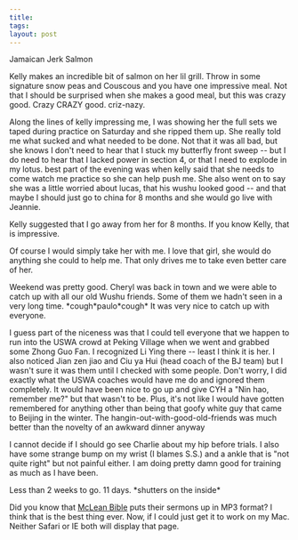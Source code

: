 ```yaml
---
title: 
tags: 
layout: post
---
```

Jamaican Jerk Salmon 



Kelly makes an incredible bit of salmon on her lil grill.  Throw in some signature snow peas and Couscous and you have one impressive meal.  Not that I should be surprised when she makes a good meal, but this was crazy good. Crazy CRAZY good. criz-nazy. 



Along the lines of kelly impressing me, I was showing her the full sets we taped during practice on Saturday and she ripped them up.  She really told me what sucked and what needed to be done.  Not that it was all bad, but she knows I don't need to hear that I stuck my butterfly front sweep -- but I do need to hear that I lacked power in section 4, or that I need to explode in my lotus.  best part of the evening was when kelly said that she needs to come watch me practice so she can help push me.  She also went on to say she was a little worried about lucas, that his wushu looked good -- and that maybe I should just go to china for 8 months and she would go live with Jeannie.  



Kelly suggested that I go away from her for 8 months. If you know Kelly, that is impressive.  



Of course I would simply take her with me.  I love that girl, she would do anything she could to help me.  That only drives me to take even better care of her.  



Weekend was pretty good.  Cheryl was back in town and we were able to catch up with all our old Wushu friends.  Some of them we hadn't seen in a very long time. \*cough\*paulo\*cough\*  It was very nice to catch up with everyone.



I guess part of the niceness was that I could tell everyone that we happen to run into the USWA crowd at Peking Village when we went and grabbed some Zhong Guo Fan.  I recognized Li Ying there -- least I think it is her.  I also noticed Jian zen jiao and Ciu ya Hui (head coach of the BJ team) but I wasn't sure it was them until I checked with some people. Don't worry, I did exactly what the USWA coaches would have me do and ignored them completely.  It would have been nice to go up and give CYH a "Nin hao, remember me?" but that wasn't to be.  Plus, it's not like I would have gotten remembered for anything other than being that goofy white guy that came to Beijing in the winter. The hangin-out-with-good-old-friends was much better than the novelty of an awkward dinner anyway



I cannot decide if I should go see Charlie about my hip before trials.  I also have some strange bump on my wrist (I blames S.S.) and a ankle that is "not quite right" but not painful either. I am doing pretty damn good for training as much as I have been.  



Less than 2 weeks to go.  11 days.  \*shutters on the inside\*



Did you know that <a href="http://www.google.com/url?sa=U&start=1&q=http://www.mcleanbible.org/&e=6251">McLean Bible</a> puts their sermons up in MP3 format?  I think that is the best thing ever.  Now, if I could just get it to work on my Mac.  Neither Safari or IE both will display that page. 
